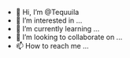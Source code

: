 - 👋 Hi, I’m @Tequuila
- 👀 I’m interested in ...
- 🌱 I’m currently learning ...
- 💞️ I’m looking to collaborate on ...
- 📫 How to reach me ...

<!---
Tequuila/Tequuila is a ✨ special ✨ repository because its `README.md` (this file) appears on your GitHub profile.
You can click the Preview link to take a look at your changes.
--->
